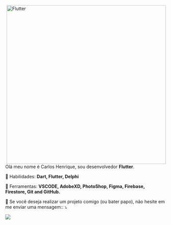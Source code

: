 <img src="https://drive.google.com/file/d/1I99izyhNzV0CkahtwtjILWnQL6Py0sv1/view" min-width="700px" max-width="700px" width="500px" align="right" alt="Flutter">

<p align="left"> 
  Olá meu nome é Carlos Henrique, sou desenvolvedor <strong>Flutter</strong>.
</p>

<p align="left">
  🦄 Habilidades: <strong>Dart, Flutter, Delphi</strong>
</p>

<p align="left">
  💼 Ferramentas: <strong>VSCODE, AdobeXD, PhotoShop, Figma, Firebase, Firestore, Git and GitHub.</strong>
</p>

<p align="left">
  💌 Se você deseja realizar um projeto comigo (ou bater papo), não hesite em me enviar uma mensagem:: ⤵️
</p>

<p align="left">  
  <a href="https://www.linkedin.com/in/carloshenriquetarabal/" alt="Linkedin">
  <img src="https://img.shields.io/badge/-Linkedin-0e76a8?style=for-the-badge&logo=Linkedin&logoColor=white&link=https://www.linkedin.com/in/carloshenriquetarabal/" /></a>
</p>  

